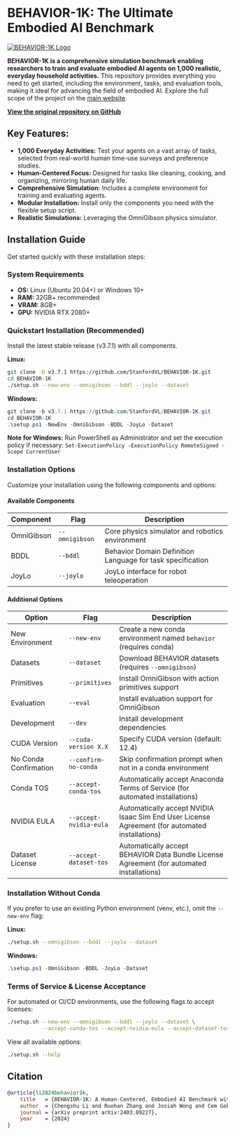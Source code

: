 # BEHAVIOR-1K: The Ultimate Embodied AI Benchmark

[![BEHAVIOR-1K Logo](docs/assets/readme_splash_logo.png)](https://github.com/StanfordVL/BEHAVIOR-1K)

**BEHAVIOR-1K is a comprehensive simulation benchmark enabling researchers to train and evaluate embodied AI agents on 1,000 realistic, everyday household activities.** This repository provides everything you need to get started, including the environment, tasks, and evaluation tools, making it ideal for advancing the field of embodied AI.  Explore the full scope of the project on the [main website](https://behavior.stanford.edu/).

**[View the original repository on GitHub](https://github.com/StanfordVL/BEHAVIOR-1K)**

## Key Features:

*   **1,000 Everyday Activities:** Test your agents on a vast array of tasks, selected from real-world human time-use surveys and preference studies.
*   **Human-Centered Focus:**  Designed for tasks like cleaning, cooking, and organizing, mirroring human daily life.
*   **Comprehensive Simulation:**  Includes a complete environment for training and evaluating agents.
*   **Modular Installation:** Install only the components you need with the flexible setup script.
*   **Realistic Simulations:** Leveraging the OmniGibson physics simulator.

## Installation Guide

Get started quickly with these installation steps:

### System Requirements

*   **OS:** Linux (Ubuntu 20.04+) or Windows 10+
*   **RAM:** 32GB+ recommended
*   **VRAM:** 8GB+
*   **GPU:** NVIDIA RTX 2080+

### Quickstart Installation (Recommended)

Install the latest stable release (v3.7.1) with all components.

**Linux:**

```bash
git clone -b v3.7.1 https://github.com/StanfordVL/BEHAVIOR-1K.git
cd BEHAVIOR-1K
./setup.sh --new-env --omnigibson --bddl --joylo --dataset
```

**Windows:**

```powershell
git clone -b v3.7.1 https://github.com/StanfordVL/BEHAVIOR-1K.git
cd BEHAVIOR-1K
.\setup.ps1 -NewEnv -OmniGibson -BDDL -JoyLo -Dataset
```

**Note for Windows:** Run PowerShell as Administrator and set the execution policy if necessary: `Set-ExecutionPolicy -ExecutionPolicy RemoteSigned -Scope CurrentUser`

### Installation Options

Customize your installation using the following components and options:

#### Available Components

| Component      | Flag           | Description                                          |
| -------------- | -------------- | ---------------------------------------------------- |
| OmniGibson     | `--omnigibson` | Core physics simulator and robotics environment    |
| BDDL           | `--bddl`       | Behavior Domain Definition Language for task specification |
| JoyLo          | `--joylo`      | JoyLo interface for robot teleoperation               |

#### Additional Options

| Option              | Flag                      | Description                                                                     |
| ------------------- | ------------------------- | ------------------------------------------------------------------------------- |
| New Environment     | `--new-env`               | Create a new conda environment named `behavior` (requires conda)                  |
| Datasets            | `--dataset`               | Download BEHAVIOR datasets (requires `--omnigibson`)                           |
| Primitives          | `--primitives`            | Install OmniGibson with action primitives support                                 |
| Evaluation          | `--eval`                  | Install evaluation support for OmniGibson                                      |
| Development         | `--dev`                   | Install development dependencies                                                |
| CUDA Version        | `--cuda-version X.X`      | Specify CUDA version (default: 12.4)                                           |
| No Conda Confirmation | `--confirm-no-conda`      | Skip confirmation prompt when not in a conda environment                       |
| Conda TOS           | `--accept-conda-tos`      | Automatically accept Anaconda Terms of Service (for automated installations)     |
| NVIDIA EULA         | `--accept-nvidia-eula`    | Automatically accept NVIDIA Isaac Sim End User License Agreement (for automated installations) |
| Dataset License     | `--accept-dataset-tos`    | Automatically accept BEHAVIOR Data Bundle License Agreement (for automated installations) |

### Installation Without Conda

If you prefer to use an existing Python environment (venv, etc.), omit the `--new-env` flag:

**Linux:**

```bash
./setup.sh --omnigibson --bddl --joylo --dataset
```

**Windows:**

```powershell
.\setup.ps1 -OmniGibson -BDDL -JoyLo -Dataset
```

### Terms of Service & License Acceptance

For automated or CI/CD environments, use the following flags to accept licenses:

```bash
./setup.sh --new-env --omnigibson --bddl --joylo --dataset \
           --accept-conda-tos --accept-nvidia-eula --accept-dataset-tos
```

View all available options:
```bash
./setup.sh --help
```

## Citation

```bibtex
@article{li2024behavior1k,
    title   = {BEHAVIOR-1K: A Human-Centered, Embodied AI Benchmark with 1,000 Everyday Activities and Realistic Simulation},
    author  = {Chengshu Li and Ruohan Zhang and Josiah Wong and Cem Gokmen and Sanjana Srivastava and Roberto Martín-Martín and Chen Wang and Gabrael Levine and Wensi Ai and Benjamin Martinez and Hang Yin and Michael Lingelbach and Minjune Hwang and Ayano Hiranaka and Sujay Garlanka and Arman Aydin and Sharon Lee and Jiankai Sun and Mona Anvari and Manasi Sharma and Dhruva Bansal and Samuel Hunter and Kyu-Young Kim and Alan Lou and Caleb R Matthews and Ivan Villa-Renteria and Jerry Huayang Tang and Claire Tang and Fei Xia and Yunzhu Li and Silvio Savarese and Hyowon Gweon and C. Karen Liu and Jiajun Wu and Li Fei-Fei},
    journal = {arXiv preprint arXiv:2403.09227},
    year    = {2024}
}
```